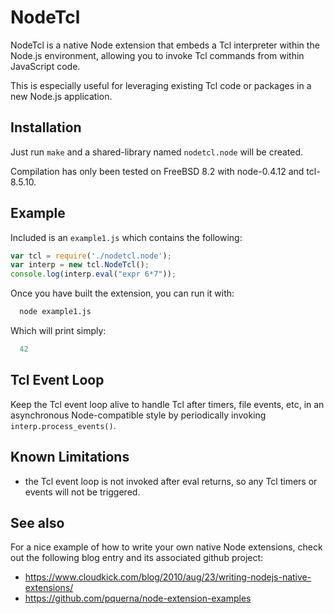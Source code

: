 # NodeTcl

NodeTcl is a native Node extension that embeds a Tcl interpreter within the Node.js environment, allowing you to invoke Tcl commands from within JavaScript code.

This is especially useful for leveraging existing Tcl code or packages in a new Node.js application.


## Installation

Just run `make` and a shared-library named `nodetcl.node` will be created.

Compilation has only been tested on FreeBSD 8.2 with node-0.4.12 and tcl-8.5.10.


## Example

Included is an `example1.js` which contains the following:

```js
var tcl = require('./nodetcl.node');
var interp = new tcl.NodeTcl();
console.log(interp.eval("expr 6*7"));
```

Once you have built the extension, you can run it with:

```bash
  node example1.js
```

Which will print simply:

```js
  42
```

## Tcl Event Loop

Keep the Tcl event loop alive to handle Tcl after timers, file events,
etc, in an asynchronous Node-compatible style by periodically invoking 
`interp.process_events()`.

## Known Limitations

* the Tcl event loop is not invoked after eval returns, so any Tcl timers or events will not be triggered.


## See also

For a nice example of how to write your own native Node extensions, check out the following blog entry and its associated github project:

* https://www.cloudkick.com/blog/2010/aug/23/writing-nodejs-native-extensions/
* https://github.com/pquerna/node-extension-examples

